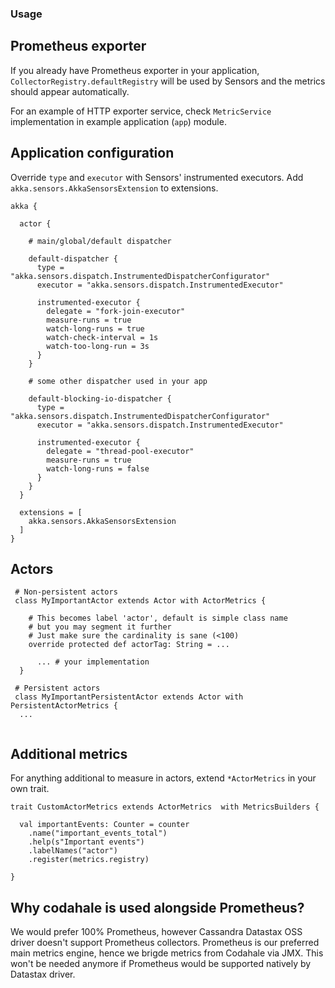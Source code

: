 ### Usage

## Prometheus exporter

If you already have Prometheus exporter in your application, `CollectorRegistry.defaultRegistry` will be used by Sensors and the metrics should appear automatically.

For an example of HTTP exporter service, check `MetricService` implementation in example application (`app`) module. 

## Application configuration

Override `type` and `executor` with Sensors' instrumented executors.
Add `akka.sensors.AkkaSensorsExtension` to extensions.

```
akka {

  actor {

    # main/global/default dispatcher

    default-dispatcher {
      type = "akka.sensors.dispatch.InstrumentedDispatcherConfigurator"
      executor = "akka.sensors.dispatch.InstrumentedExecutor"

      instrumented-executor {
        delegate = "fork-join-executor" 
        measure-runs = true
        watch-long-runs = true
        watch-check-interval = 1s
        watch-too-long-run = 3s
      }
    }

    # some other dispatcher used in your app

    default-blocking-io-dispatcher {
      type = "akka.sensors.dispatch.InstrumentedDispatcherConfigurator"
      executor = "akka.sensors.dispatch.InstrumentedExecutor"

      instrumented-executor {
        delegate = "thread-pool-executor"
        measure-runs = true
        watch-long-runs = false
      }
    }
  }

  extensions = [
    akka.sensors.AkkaSensorsExtension
  ]
}

```

## Actors

```
 # Non-persistent actors
 class MyImportantActor extends Actor with ActorMetrics {

    # This becomes label 'actor', default is simple class name
    # but you may segment it further
    # Just make sure the cardinality is sane (<100)
    override protected def actorTag: String = ... 

      ... # your implementation
  }

 # Persistent actors
 class MyImportantPersistentActor extends Actor with PersistentActorMetrics {
  ...


```

## Additional metrics

For anything additional to measure in actors, extend `*ActorMetrics` in your own trait.

```
trait CustomActorMetrics extends ActorMetrics  with MetricsBuilders {

  val importantEvents: Counter = counter
    .name("important_events_total")
    .help(s"Important events")
    .labelNames("actor")
    .register(metrics.registry)

}

```

## Why codahale is used alongside Prometheus?

We would prefer 100% Prometheus, however Cassandra Datastax OSS driver doesn't support Prometheus collectors.
Prometheus is our preferred main metrics engine, hence we brigde metrics from Codahale via JMX.
This won't be needed anymore if Prometheus would be supported natively by Datastax driver.
